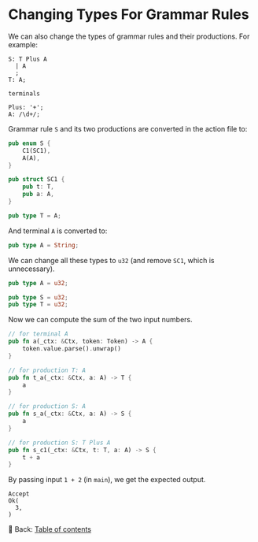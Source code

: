 # Changing Types For Grammar Rules

We can also change the types of grammar rules and their productions.
For example:

```text
S: T Plus A
  | A
  ;
T: A;

terminals

Plus: '+';
A: /\d+/;
```

Grammar rule `S` and its two productions are converted in the action file to:

```rust
pub enum S {
    C1(SC1),
    A(A),
}

pub struct SC1 {
    pub t: T,
    pub a: A,
}

pub type T = A;
```

And terminal `A` is converted to:

```rust
pub type A = String;
```

We can change all these types to `u32` (and remove `SC1`, which is unnecessary).

```rust
pub type A = u32;

pub type S = u32;
pub type T = u32;
```

Now we can compute the sum of the two input numbers.

```rust
// for terminal A
pub fn a(_ctx: &Ctx, token: Token) -> A {
    token.value.parse().unwrap()
}

// for production T: A
pub fn t_a(_ctx: &Ctx, a: A) -> T {
    a
}

// for production S: A
pub fn s_a(_ctx: &Ctx, a: A) -> S {
    a
}

// for production S: T Plus A
pub fn s_c1(_ctx: &Ctx, t: T, a: A) -> S {
    t + a
}
```

By passing input `1 + 2` (in `main`), we get the expected output.

```text
Accept
Ok(
  3,
)
```

<!-- :arrow_right:  Next:  -->

:blue_book: Back: [Table of contents](./../README.md)
